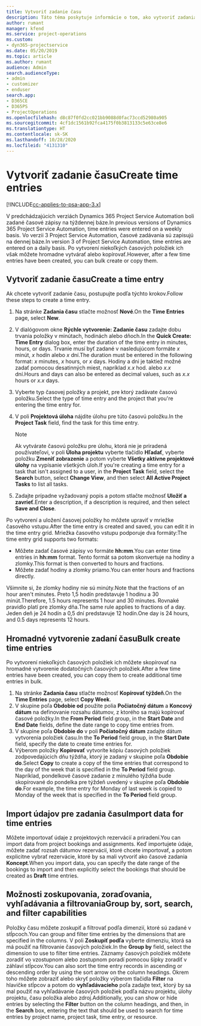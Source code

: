 ```yaml
---
title: Vytvoriť zadanie času
description: Táto téma poskytuje informácie o tom, ako vytvoriť zadania času.
author: rumant
manager: kfend
ms.service: project-operations
ms.custom:
- dyn365-projectservice
ms.date: 05/20/2019
ms.topic: article
ms.author: rumant
audience: Admin
search.audienceType:
- admin
- customizer
- enduser
search.app:
- D365CE
- D365PS
- ProjectOperations
ms.openlocfilehash: d8c87f0fd2cc021bb9088d0fac73ccd52980a905
ms.sourcegitcommit: 4cf1dc1561b92fca4175f0b3813133c5e63ce8e6
ms.translationtype: HT
ms.contentlocale: sk-SK
ms.lasthandoff: 10/28/2020
ms.locfileid: "4131310"
---
```

# <a name="create-time-entries"></a><span data-ttu-id="aa7ea-103">Vytvoriť zadanie času</span><span class="sxs-lookup"><span data-stu-id="aa7ea-103">Create time entries</span></span>

[!INCLUDE[cc-applies-to-psa-app-3.x](../includes/cc-applies-to-psa-app-3x.md)]

<span data-ttu-id="aa7ea-104">V predchádzajúcich verziách Dynamics 365 Project Service Automation boli zadané časové zápisy na týždennej báze.</span><span class="sxs-lookup"><span data-stu-id="aa7ea-104">In previous versions of Dynamics 365 Project Service Automation, time entries were entered on a weekly basis.</span></span> <span data-ttu-id="aa7ea-105">Vo verzii 3 Project Service Automation, časové zadávania sú zapisujú na dennej báze.</span><span class="sxs-lookup"><span data-stu-id="aa7ea-105">In version 3 of Project Service Automation, time entries are entered on a daily basis.</span></span> <span data-ttu-id="aa7ea-106">Po vytvorení niekoľkých časových položiek ich však môžete hromadne vytvárať alebo kopírovať.</span><span class="sxs-lookup"><span data-stu-id="aa7ea-106">However, after a few time entries have been created, you can bulk create or copy them.</span></span>

## <a name="create-a-time-entry"></a><span data-ttu-id="aa7ea-107">Vytvoriť zadanie času</span><span class="sxs-lookup"><span data-stu-id="aa7ea-107">Create a time entry</span></span>

<span data-ttu-id="aa7ea-108">Ak chcete vytvoriť zadanie času, postupujte podľa týchto krokov.</span><span class="sxs-lookup"><span data-stu-id="aa7ea-108">Follow these steps to create a time entry.</span></span>

1. <span data-ttu-id="aa7ea-109">Na stránke **Zadania času** stlačte možnosť **Nové**.</span><span class="sxs-lookup"><span data-stu-id="aa7ea-109">On the **Time Entries** page, select **New**.</span></span>
2. <span data-ttu-id="aa7ea-110">V dialógovom okne **Rýchle vytvorenie: Zadanie času** zadajte dobu trvania položky v minútach, hodinách alebo dňoch.</span><span class="sxs-lookup"><span data-stu-id="aa7ea-110">In the **Quick Create: Time Entry** dialog box, enter the duration of the time entry in minutes, hours, or days.</span></span> <span data-ttu-id="aa7ea-111">Trvanie musí byť zadané v nasledujúcom formáte *x* minút, *x* hodín alebo *x* dní.</span><span class="sxs-lookup"><span data-stu-id="aa7ea-111">The duration must be entered in the following format: *x* minutes, *x* hours, or *x* days.</span></span> <span data-ttu-id="aa7ea-112">Hodiny a dni je taktiež možné zadať pomocou desatinných miest, napríklad *x.x* hod. alebo *x.x* dní.</span><span class="sxs-lookup"><span data-stu-id="aa7ea-112">Hours and days can also be entered as decimal values, such as *x.x* hours or *x.x* days.</span></span>
3. <span data-ttu-id="aa7ea-113">Vyberte typ časovej položky a projekt, pre ktorý zadávate časovú položku.</span><span class="sxs-lookup"><span data-stu-id="aa7ea-113">Select the type of time entry and the project that you're entering the time entry for.</span></span>
4. <span data-ttu-id="aa7ea-114">V poli **Projektová úloha** nájdite úlohu pre túto časovú položku.</span><span class="sxs-lookup"><span data-stu-id="aa7ea-114">In the **Project Task** field, find the task for this time entry.</span></span>

    > [!NOTE]
    > <span data-ttu-id="aa7ea-115">Ak vytvárate časovú položku pre úlohu, ktorá nie je priradená používateľovi, v poli **Úloha projektu** vyberte tlačidlo **Hľadať**, vyberte položku **Zmeniť zobrazenie** a potom vyberte **Všetky aktívne projektové úlohy** na vypísanie všetkých úloh.</span><span class="sxs-lookup"><span data-stu-id="aa7ea-115">If you're creating a time entry for a task that isn't assigned to a user, in the **Project Task** field, select the **Search** button, select **Change View**, and then select **All Active Project Tasks** to list all tasks.</span></span>

5. <span data-ttu-id="aa7ea-116">Zadajte prípadne vyžadovaný popis a potom stlačte možnosť **Uložiť a zavrieť**.</span><span class="sxs-lookup"><span data-stu-id="aa7ea-116">Enter a description, if a description is required, and then select **Save and Close**.</span></span>

<span data-ttu-id="aa7ea-117">Po vytvorení a uložení časovej položky ho môžete upraviť v mriežke časového vstupu.</span><span class="sxs-lookup"><span data-stu-id="aa7ea-117">After the time entry is created and saved, you can edit it in the time entry grid.</span></span> <span data-ttu-id="aa7ea-118">Mriežka časového vstupu podporuje dva formáty:</span><span class="sxs-lookup"><span data-stu-id="aa7ea-118">The time entry grid supports two formats:</span></span>

- <span data-ttu-id="aa7ea-119">Môžete zadať časové zápisy vo formáte **hh:mm**.</span><span class="sxs-lookup"><span data-stu-id="aa7ea-119">You can enter time entries in **hh:mm** format.</span></span> <span data-ttu-id="aa7ea-120">Tento formát sa potom skonvertuje na hodiny a zlomky.</span><span class="sxs-lookup"><span data-stu-id="aa7ea-120">This format is then converted to hours and fractions.</span></span>
- <span data-ttu-id="aa7ea-121">Môžete zadať hodiny a zlomky priamo.</span><span class="sxs-lookup"><span data-stu-id="aa7ea-121">You can enter hours and fractions directly.</span></span>

<span data-ttu-id="aa7ea-122">Všimnite si, že zlomky hodiny nie sú minúty.</span><span class="sxs-lookup"><span data-stu-id="aa7ea-122">Note that the fractions of an hour aren't minutes.</span></span> <span data-ttu-id="aa7ea-123">Preto 1,5 hodín predstavuje 1 hodinu a 30 minút.</span><span class="sxs-lookup"><span data-stu-id="aa7ea-123">Therefore, 1.5 hours represents 1 hour and 30 minutes.</span></span> <span data-ttu-id="aa7ea-124">Rovnaké pravidlo platí pre zlomky dňa.</span><span class="sxs-lookup"><span data-stu-id="aa7ea-124">The same rule applies to fractions of a day.</span></span> <span data-ttu-id="aa7ea-125">Jeden deň je 24 hodín a 0,5 dní predstavuje 12 hodín.</span><span class="sxs-lookup"><span data-stu-id="aa7ea-125">One day is 24 hours, and 0.5 days represents 12 hours.</span></span>

## <a name="bulk-create-time-entries"></a><span data-ttu-id="aa7ea-126">Hromadné vytvorenie zadaní času</span><span class="sxs-lookup"><span data-stu-id="aa7ea-126">Bulk create time entries</span></span>

<span data-ttu-id="aa7ea-127">Po vytvorení niekoľkých časových položiek ich môžete skopírovať na hromadné vytvorenie dodatočných časových položiek.</span><span class="sxs-lookup"><span data-stu-id="aa7ea-127">After a few time entries have been created, you can copy them to create additional time entries in bulk.</span></span>

1. <span data-ttu-id="aa7ea-128">Na stránke **Zadania času** stlačte možnosť **Kopírovať týždeň**.</span><span class="sxs-lookup"><span data-stu-id="aa7ea-128">On the **Time Entries** page, select **Copy Week**.</span></span>
2. <span data-ttu-id="aa7ea-129">V skupine poľa **Obdobie od** použite polia **Počiatočný dátum** a **Koncový dátum** na definovanie rozsahu dátumov, z ktorého sa majú kopírovať časové položky.</span><span class="sxs-lookup"><span data-stu-id="aa7ea-129">In the **From Period** field group, in the **Start Date** and **End Date** fields, define the date range to copy time entries from.</span></span>
3. <span data-ttu-id="aa7ea-130">V skupine poľa **Obdobie do** v poli **Počiatočný dátum** zadajte dátum vytvorenia položiek času.</span><span class="sxs-lookup"><span data-stu-id="aa7ea-130">In the **To Period** field group, in the **Start Date** field, specify the date to create time entries for.</span></span>
4. <span data-ttu-id="aa7ea-131">Výberom položky **Kopírovať** vytvoríte kópiu časových položiek zodpovedajúcich dňu týždňa, ktorý je zadaný v skupine poľa **Obdobie do**.</span><span class="sxs-lookup"><span data-stu-id="aa7ea-131">Select **Copy** to create a copy of the time entries that correspond to the day of the week that is specified in the **To Period** field group.</span></span> <span data-ttu-id="aa7ea-132">Napríklad, pondelkové časové zadanie z minulého týždňa bude skopírované do pondelka pre týždeň uvedený v skupine poľa **Obdobie do**.</span><span class="sxs-lookup"><span data-stu-id="aa7ea-132">For example, the time entry for Monday of last week is copied to Monday of the week that is specified in the **To Period** field group.</span></span>

## <a name="import-data-for-time-entries"></a><span data-ttu-id="aa7ea-133">Import údajov pre zadania času</span><span class="sxs-lookup"><span data-stu-id="aa7ea-133">Import data for time entries</span></span>

<span data-ttu-id="aa7ea-134">Môžete importovať údaje z projektových rezervácií a priradení.</span><span class="sxs-lookup"><span data-stu-id="aa7ea-134">You can import data from project bookings and assignments.</span></span> <span data-ttu-id="aa7ea-135">Keď importujete údaje, môžete zadať rozsah dátumov rezervácií, ktoré chcete importovať, a potom explicitne vybrať rezervácie, ktoré by sa mali vytvoriť ako časové zadania **Koncept**.</span><span class="sxs-lookup"><span data-stu-id="aa7ea-135">When you import data, you can specify the date range of the bookings to import and then explicitly select the bookings that should be created as **Draft** time entries.</span></span>

## <a name="group-by-sort-search-and-filter-capabilities"></a><span data-ttu-id="aa7ea-136">Možnosti zoskupovania, zoraďovania, vyhľadávania a filtrovania</span><span class="sxs-lookup"><span data-stu-id="aa7ea-136">Group by, sort, search, and filter capabilities</span></span>

<span data-ttu-id="aa7ea-137">Položky času môžete zoskupiť a filtrovať podľa dimenzií, ktoré sú zadané v stĺpcoch.</span><span class="sxs-lookup"><span data-stu-id="aa7ea-137">You can group and filter time entries by the dimensions that are specified in the columns.</span></span> <span data-ttu-id="aa7ea-138">V poli **Zoskupiť podľa** vyberte dimenziu, ktorá sa má použiť na filtrovanie časových položiek.</span><span class="sxs-lookup"><span data-stu-id="aa7ea-138">In the **Group by** field, select the dimension to use to filter time entries.</span></span> <span data-ttu-id="aa7ea-139">Záznamy časových položiek môžete zoradiť vo vzostupnom alebo zostupnom poradí pomocou šípky zoradiť v záhlaví stĺpcov.</span><span class="sxs-lookup"><span data-stu-id="aa7ea-139">You can also sort the time entry records in ascending or descending order by using the sort arrow on the column headings.</span></span> <span data-ttu-id="aa7ea-140">Okrem toho môžete zobraziť alebo skryť položky výberom tlačidla **Filter** na hlavičke stĺpcov a potom do **vyhľadávacieho** poľa zadajte text, ktorý by sa mal použiť na vyhľadávanie časových položiek podľa názvu projektu, úlohy projektu, času položka alebo zdroj.</span><span class="sxs-lookup"><span data-stu-id="aa7ea-140">Additionally, you can show or hide entries by selecting the **Filter** button on the column headings, and then, in the **Search** box, entering the text that should be used to search for time entries by project name, project task, time entry, or resource.</span></span>
